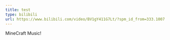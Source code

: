 ```yaml
---
title: test
type: bilibili
url: https://www.bilibili.com/video/BV1gY411G7Lt/?spm_id_from=333.1007.top_right_bar_window_default_collection.content.click
---
```


MineCraft Music!

<!-- more -->